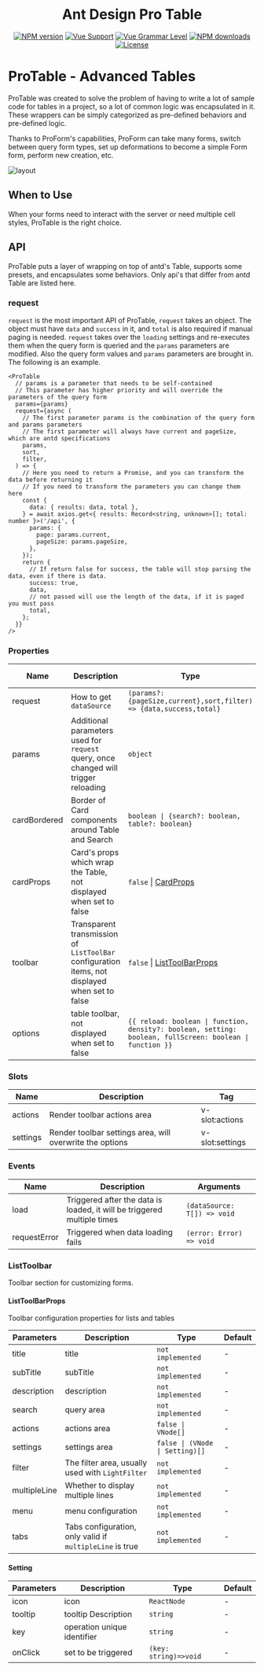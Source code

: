 <h1 align="center">
Ant Design Pro Table
</h1>

<div align="center">

[![NPM version](https://img.shields.io/npm/v/@ant-design-vue/pro-table/latest?style=flat)](https://npmjs.org/package/@ant-design-vue/pro-table) [![Vue Support](https://img.shields.io/badge/support-Vue3-green?style=flat)](./package.json) [![Vue Grammar Level](https://img.shields.io/badge/full-Composition%20API-blue?style=flat)](https://v3.vuejs.org/guide/composition-api-introduction.html) [![NPM downloads](http://img.shields.io/npm/dm/@ant-design-vue/pro-table.svg?style=flat)](https://npmjs.org/package/@ant-design-vue/pro-table) [![License](https://img.shields.io/github/license/vueComponent/pro-components)](./LICENSE)

</div>

# ProTable - Advanced Tables

ProTable was created to solve the problem of having to write a lot of sample code for tables in a project, so a lot of common logic was encapsulated in it. These wrappers can be simply categorized as pre-defined behaviors and pre-defined logic.

Thanks to ProForm's capabilities, ProForm can take many forms, switch between query form types, set up deformations to become a simple Form form, perform new creation, etc.

![layout
](https://gw.alipayobjects.com/zos/antfincdn/Hw%26ryTueTW/bianzu%2525204.png)

## When to Use

When your forms need to interact with the server or need multiple cell styles, ProTable is the right choice.

## API

ProTable puts a layer of wrapping on top of antd's Table, supports some presets, and encapsulates some behaviors. Only api's that differ from antd Table are listed here.

### request

`request` is the most important API of ProTable, `request` takes an object. The object must have `data` and `success` in it, and `total` is also required if manual paging is needed. `request` takes over the `loading` settings and re-executes them when the query form is queried and the `params` parameters are modified. Also the query form values and `params` parameters are brought in. The following is an example.

```tsx | pure
<ProTable
  // params is a parameter that needs to be self-contained
  // This parameter has higher priority and will override the parameters of the query form
  params={params}
  request={async (
    // The first parameter params is the combination of the query form and params parameters
    // The first parameter will always have current and pageSize, which are antd specifications
    params,
    sort,
    filter,
  ) => {
    // Here you need to return a Promise, and you can transform the data before returning it
    // If you need to transform the parameters you can change them here
    const {
      data: { results: data, total },
    } = await axios.get<{ results: Record<string, unknown>[]; total: number }>('/api', {
      params: {
        page: params.current,
        pageSize: params.pageSize,
      },
    });
    return {
      // If return false for success, the table will stop parsing the data, even if there is data.
      success: true,
      data,
      // not passed will use the length of the data, if it is paged you must pass
      total,
    };
  }}
/>
```

### Properties

| Name | Description | Type | Default Value |
| --- | --- | --- | --- |
| request | How to get `dataSource` | `(params?: {pageSize,current},sort,filter) => {data,success,total}` | - |
| params | Additional parameters used for `request` query, once changed will trigger reloading | `object` | - |
| cardBordered | Border of Card components around Table and Search | `boolean \| {search?: boolean, table?: boolean}` | false |
| cardProps | Card's props which wrap the Table, not displayed when set to false | `false` \| [CardProps](https://antdv.com/components/card#Card) | - |
| toolbar | Transparent transmission of `ListToolBar` configuration items, not displayed when set to false | `false` \| [ListToolBarProps](#listtoolbarprops) | - |
| options | table toolbar, not displayed when set to false | `{{ reload: boolean \| function, density?: boolean, setting: boolean, fullScreen: boolean \| function }}` | `{ reload :true, density: true, setting: true }` |

### Slots

| Name     | Description                                              | Tag             |
| -------- | -------------------------------------------------------- | --------------- |
| actions  | Render toolbar actions area                              | v-slot:actions  |
| settings | Render toolbar settings area, will overwrite the options | v-slot:settings |

### Events

| Name         | Description                                                             | Arguments                   |
| ------------ | ----------------------------------------------------------------------- | --------------------------- |
| load         | Triggered after the data is loaded, it will be triggered multiple times | `(dataSource: T[]) => void` |
| requestError | Triggered when data loading fails                                       | `(error: Error) => void`    |

### ListToolbar

Toolbar section for customizing forms.

#### ListToolBarProps

Toolbar configuration properties for lists and tables

| Parameters   | Description                                              | Type                            | Default |
| ------------ | -------------------------------------------------------- | ------------------------------- | ------- |
| title        | title                                                    | `not implemented`               | -       |
| subTitle     | subTitle                                                 | `not implemented`               | -       |
| description  | description                                              | `not implemented`               | -       |
| search       | query area                                               | `not implemented`               | -       |
| actions      | actions area                                             | `false \| VNode[]`              | -       |
| settings     | settings area                                            | `false \| (VNode \| Setting)[]` | -       |
| filter       | The filter area, usually used with `LightFilter`         | `not implemented`               | -       |
| multipleLine | Whether to display multiple lines                        | `not implemented`               | -       |
| menu         | menu configuration                                       | `not implemented`               | -       |
| tabs         | Tabs configuration, only valid if `multipleLine` is true | `not implemented`               | -       |

#### Setting

| Parameters | Description                 | Type                  | Default |
| ---------- | --------------------------- | --------------------- | ------- |
| icon       | icon                        | `ReactNode`           | -       |
| tooltip    | tooltip Description         | `string`              | -       |
| key        | operation unique identifier | `string`              | -       |
| onClick    | set to be triggered         | `(key: string)=>void` | -       |
